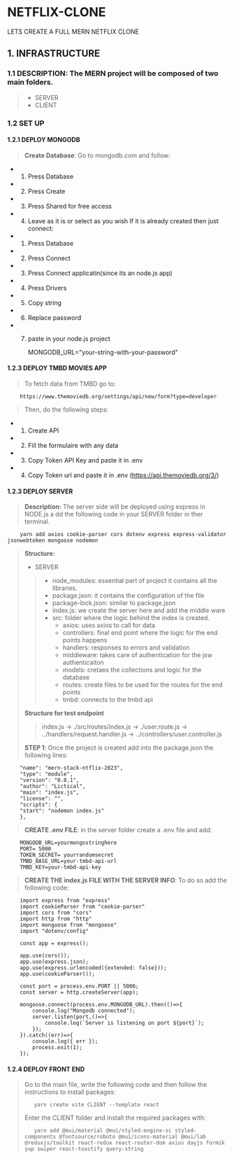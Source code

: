 # NETFLIX-CLONE
LETS CREATE A FULL MERN NETFLIX CLONE
## 1. INFRASTRUCTURE
### 1.1 DESCRIPTION: The MERN project will be composed of two main folders.
> * SERVER
> * CLIENT
### 1.2 SET UP
#### 1.2.1 DEPLOY MONGODB
> **Create Database**: Go to mongodb.com and follow:
* 1. Press Database 
* 2. Press Create
* 3. Press Shared for free access
* 4. Leave as it is or select as you wish
If it is already created then just connect:
* 1. Press Database
* 2. Press Connect
* 3. Press Connect applicatin(since its an node.js app)
* 4. Press Drivers
* 5. Copy string
* 6. Replace password 
* 7. paste in your node.js project
        
        MONGODB_URL="your-string-with-your-password"
#### 1.2.3 DEPLOY TMBD MOVIES APP
> To fetch data from TMBD go to:

        https://www.themoviedb.org/settings/api/new/form?type=developer
 
> Then, do the following steps:
* 1. Create API
* 2. Fill the formulaire with any data
* 3. Copy Token API Key and paste it in .env
* 4. Copy Token url and paste it in .env  (https://api.themoviedb.org/3/)
#### 1.2.3 DEPLOY SERVER
> **Description:** The server side will be deployed using express in NODE.js a
dd the following code in your SERVER folder in ther terminal.
        
        yarn add axios cookie-parser cors dotenv express express-validator jsonwebtoken mongoose nodemon
> **Structure:**
> * SERVER
>> * node_modules: essential part of project it contains all the libraries.
>> * package.json: it contains the configuration of the file
>> * package-lock.json: similar to package.json
>> * index.js: we create the server here and add the middle ware
>> * src: folder where the logic behind the index is created.
>>   * axios: uses axios to call for data
>>   * controllers: final end point where the logic for the end points happens
>>   * handlers: responses to errors and validation
>>   * middleware: takes care of authentication for the jsw authenticaiton
>>   * models: cretaes the collections and logic for the database
>>   * routes: create files to be used for the routes for the end points
>>   * tmbd: connects to the tmbd api
>>  
>>     
>**Structure for test endpoint**
>> index.js -> ./src/routes/index.js -> ./user.route.js -> ../handlers/request.handler.js -> ../controllers/user.controller.js
> 
> **STEP 1**: Once the project is created add into the package.json the following lines: 

        "name": "mern-stack-ntflix-2023", 
        "type": "module",
        "version": "0.0.1",
        "author": "Lictical",
        "main": "index.js",
        "license": "",
        "scripts": {
        "start": "nodemon index.js"
        },
> **CREATE .env FILE**: in the server folder create a .env file and add:
        
        MONGODB_URL=yourmongostringhere
        PORT= 5000
        TOKEN_SECRET= yourrandomsecret
        TMBD_BASE_URL=your-tmbd-api-url
        TMBD_KEY=your-tmbd-api-key
> **CREATE THE index.js FILE WITH THE SERVER INFO**: To do so add the following code:

        import express from "express"
        import cookieParser from "cookie-parser"
        import cors from "cors"
        import http from "http"
        import mongoose from "mongoose"
        import "dotenv/config"

        const app = express();

        app.use(cors());
        app.use(express.json);
        app.use(express.urlencoded({extended: false}));
        app.use(cookieParser());

        const port = process.env.PORT || 5000;
        const server = http.createServer(app);

        mongoose.connect(process.env.MONGODB_URL).then(()=>{
            console.log("Mongodb connected");
            server.listen(port,()=>{
                console.log(`Server is listening on port ${port}`);
            });
        }).catch((err)=>{
            console.log({ err });
            process.exit(1);
        });

#### **1.2.4 DEPLOY FRONT END**
>Go to the main file, write the following code and then follow the instructions to install packages:
>
>        yarn create vite CLIENT --template react
>
>Enter the CLIENT folder and install the required packages with:
>
>        yarn add @mui/material @mui/styled-engine-sc styled-components @fontsource/roboto @mui/icons-material @mui/lab @reduxjs/toolkit react-redux react-router-dom axios dayjs formik  yup swiper react-toastify query-string 


